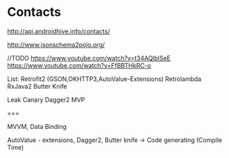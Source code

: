 # Contacts

http://api.androidhive.info/contacts/

http://www.jsonschema2pojo.org/

//TODO
https://www.youtube.com/watch?v=t34AQlblSeE
https://www.youtube.com/watch?v=FfBBTHkRC-o



List:
Retrofit2 (GSON,OKHTTP3,AutoValue-Extensions)
Retrolambda
RxJava2
Butter Knife

Leak Canary
Dagger2
MVP



===

MVVM, Data Binding


AutoValue - extensions, Dagger2, Butter knife -> Code generating (Compile Time)